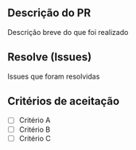 ## Descrição do PR

Descrição breve do que foi realizado

## Resolve (Issues)

Issues que foram resolvidas

## Critérios de aceitação

- [ ] Critério A
- [ ] Critério B
- [ ] Critério C
